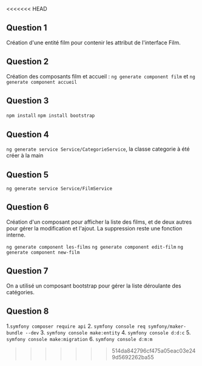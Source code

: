 <<<<<<< HEAD
## Question 1
Création d'une entité film pour contenir les attribut de l'interface Film.

## Question 2 
Création des composants film et accueil : 
`ng generate component film` et `ng generate component accueil`

## Question 3 
`npm install` `npm install bootstrap`

## Question 4
`ng generate service Service/CategorieService`, la classe categorie à été créer à la main

## Question 5
`ng generate service Service/FilmService`

## Question 6
Création d'un composant pour afficher la liste des films, et de deux autres pour gérer
la modification et l'ajout. La suppression reste une fonction interne.

`ng generate component les-films` `ng generate component edit-film` `ng generate component new-film`

## Question 7
On a utilisé un composant bootstrap pour gérer la liste déroulante des catégories.


## Question 8
1.`symfony composer require api`
2. `symfony console req symfony/maker-bundle --dev`
3. `symfony console make:entity`
4. `symfony console d:d:c`
5. `symfony console make:migration`
6. `symfony console d:m:m`
>>>>>>> 514da842796cf475a05eac03e249d5692262ba55
